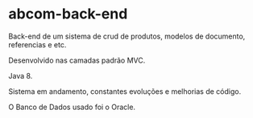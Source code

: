 # abcom-back-end

Back-end de um sistema de crud de produtos, modelos de documento, referencias e etc.

Desenvolvido nas camadas padrão MVC.

Java 8.

Sistema em andamento, constantes evoluções e melhorias de código.

O Banco de Dados usado foi o Oracle.
